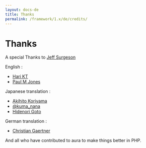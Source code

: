 ```yaml
---
layout: docs-de
title: Thanks
permalink: /framework/1.x/de/credits/
---
```


# Thanks #

A special Thanks to [Jeff Surgeson](https://github.com/jsurgeson)

English :

* [Hari KT](http://harikt.com/)
* [Paul M Jones](http://paul-m-jones.com/)

Japanese translation :

* [Akihito Koriyama](https://github.com/koriym)
* [@kuma_nana](https://github.com/kumamidori)
* [Hidenori Goto](https://github.com/hidenorigoto)

German translation :

* [Christian Gaertner](https://github.com/ChristianGaertner)

And all who have contributed to aura to make things better in PHP.
